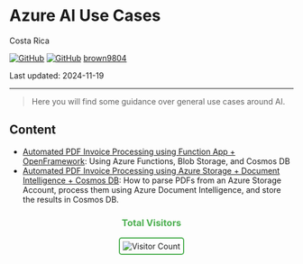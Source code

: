 # Azure AI Use Cases 

Costa Rica

[![GitHub](https://badgen.net/badge/icon/github?icon=github&label)](https://github.com) 
[![GitHub](https://img.shields.io/badge/--181717?logo=github&logoColor=ffffff)](https://github.com/)
[brown9804](https://github.com/brown9804)

Last updated: 2024-11-19

----------

> Here you will find some guidance over general use cases around AI.

## Content 

- [Automated PDF Invoice Processing using Function App + OpenFramework](./0_PDFProcessingFAOF/): Using Azure Functions, Blob Storage, and Cosmos DB
- [Automated PDF Invoice Processing using Azure Storage + Document Intelligence + Cosmos DB](./1_PDFDocIntelligence/): How to parse PDFs from an Azure Storage Account, process them using Azure Document Intelligence, and store the results in Cosmos DB.

<div align="center">
  <h3 style="color: #4CAF50;">Total Visitors</h3>
  <img src="https://profile-counter.glitch.me/brown9804/count.svg" alt="Visitor Count" style="border: 2px solid #4CAF50; border-radius: 5px; padding: 5px;"/>
</div>
